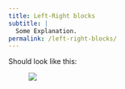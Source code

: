 ```yaml
---
title: Left-Right blocks
subtitle: |
  Some Explanation.
permalink: /left-right-blocks/
---
```


Should look like this:

<figure class="image">
  <img src="{{baseurl}}/assets/templates/left-right-blocks.png">
</figure>
